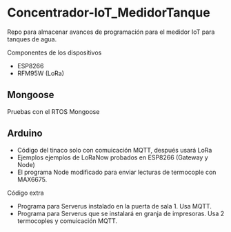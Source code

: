 # Concentrador-IoT_MedidorTanque
Repo para almacenar avances de programación para el medidor IoT para tanques de agua.

Componentes de los dispositivos  
+ ESP8266
+ RFM95W (LoRa)

## Mongoose
Pruebas con el RTOS Mongoose

## Arduino
+ Código del tinaco solo con comuicación MQTT, después usará LoRa  
+ Ejemplos ejemplos de LoRaNow probados en ESP8266 (Gateway y Node)
+ El programa Node modificado para enviar lecturas de termocople con MAX6675.

Código extra  
+ Programa para Serverus instalado en la puerta de sala 1. Usa MQTT.
+ Programa para Serverus que se instalará en granja de impresoras.
  Usa 2 termocoples y comuicación MQTT.
	
	